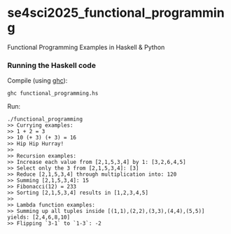 # se4sci2025_functional_programming
Functional Programming Examples in Haskell &amp; Python

### Running the Haskell code

Compile (using [ghc](https://www.haskell.org/ghc/)):
```shell
ghc functional_programming.hs
```

Run:
```shell
./functional_programming
>> Currying examples:
>> 1 + 2 = 3
>> 10 (+ 3) (+ 3) = 16
>> Hip Hip Hurray!
>> 
>> Recursion examples:
>> Increase each value from [2,1,5,3,4] by 1: [3,2,6,4,5]
>> Select only the 3 from [2,1,5,3,4]: [3]
>> Reduce [2,1,5,3,4] through multiplication into: 120
>> Summing [2,1,5,3,4]: 15
>> Fibonacci(12) = 233
>> Sorting [2,1,5,3,4] results in [1,2,3,4,5]
>> 
>> Lambda function examples:
>> Summing up all tuples inside [(1,1),(2,2),(3,3),(4,4),(5,5)] yields: [2,4,6,8,10]
>> Flipping `3-1` to `1-3`: -2
```
